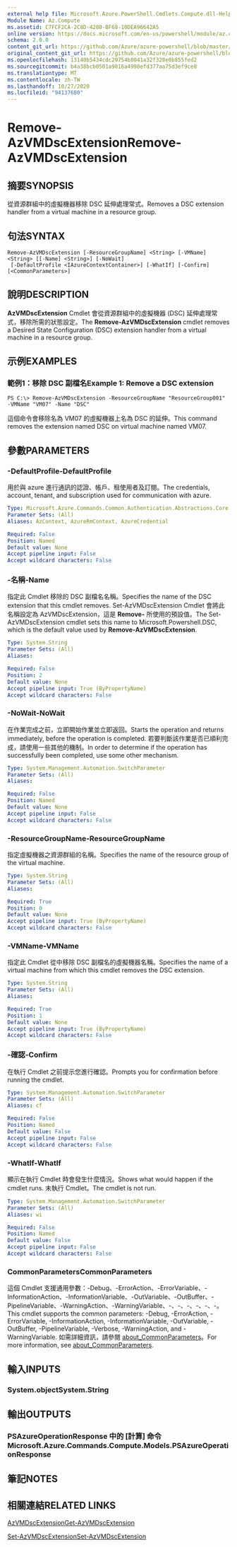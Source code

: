 ```yaml
---
external help file: Microsoft.Azure.PowerShell.Cmdlets.Compute.dll-Help.xml
Module Name: Az.Compute
ms.assetid: C7FCF2CA-2C8D-4280-BF68-10DEA96642A5
online version: https://docs.microsoft.com/en-us/powershell/module/az.compute/remove-azvmdscextension
schema: 2.0.0
content_git_url: https://github.com/Azure/azure-powershell/blob/master/src/Compute/Compute/help/Remove-AzVMDscExtension.md
original_content_git_url: https://github.com/Azure/azure-powershell/blob/master/src/Compute/Compute/help/Remove-AzVMDscExtension.md
ms.openlocfilehash: 13140b5434cdc29754b8041a32f328e0b855fed2
ms.sourcegitcommit: b4a38bcb0501a9016a4998efd377aa75d3ef9ce8
ms.translationtype: MT
ms.contentlocale: zh-TW
ms.lasthandoff: 10/27/2020
ms.locfileid: "94137680"
---
```

# <span data-ttu-id="ad360-101">Remove-AzVMDscExtension</span><span class="sxs-lookup"><span data-stu-id="ad360-101">Remove-AzVMDscExtension</span></span>

## <span data-ttu-id="ad360-102">摘要</span><span class="sxs-lookup"><span data-stu-id="ad360-102">SYNOPSIS</span></span>
<span data-ttu-id="ad360-103">從資源群組中的虛擬機器移除 DSC 延伸處理常式。</span><span class="sxs-lookup"><span data-stu-id="ad360-103">Removes a DSC extension handler from a virtual machine in a resource group.</span></span>

## <span data-ttu-id="ad360-104">句法</span><span class="sxs-lookup"><span data-stu-id="ad360-104">SYNTAX</span></span>

```
Remove-AzVMDscExtension [-ResourceGroupName] <String> [-VMName] <String> [[-Name] <String>] [-NoWait]
 [-DefaultProfile <IAzureContextContainer>] [-WhatIf] [-Confirm] [<CommonParameters>]
```

## <span data-ttu-id="ad360-105">說明</span><span class="sxs-lookup"><span data-stu-id="ad360-105">DESCRIPTION</span></span>
<span data-ttu-id="ad360-106">**AzVMDscExtension** Cmdlet 會從資源群組中的虛擬機器 (DSC) 延伸處理常式，移除所需的狀態設定。</span><span class="sxs-lookup"><span data-stu-id="ad360-106">The **Remove-AzVMDscExtension** cmdlet removes a Desired State Configuration (DSC) extension handler from a virtual machine in a resource group.</span></span>

## <span data-ttu-id="ad360-107">示例</span><span class="sxs-lookup"><span data-stu-id="ad360-107">EXAMPLES</span></span>

### <span data-ttu-id="ad360-108">範例1：移除 DSC 副檔名</span><span class="sxs-lookup"><span data-stu-id="ad360-108">Example 1: Remove a DSC extension</span></span>
```
PS C:\> Remove-AzVMDscExtension -ResourceGroupName "ResourceGroup001" -VMName "VM07" -Name "DSC"
```

<span data-ttu-id="ad360-109">這個命令會移除名為 VM07 的虛擬機器上名為 DSC 的延伸。</span><span class="sxs-lookup"><span data-stu-id="ad360-109">This command removes the extension named DSC on virtual machine named VM07.</span></span>

## <span data-ttu-id="ad360-110">參數</span><span class="sxs-lookup"><span data-stu-id="ad360-110">PARAMETERS</span></span>

### <span data-ttu-id="ad360-111">-DefaultProfile</span><span class="sxs-lookup"><span data-stu-id="ad360-111">-DefaultProfile</span></span>
<span data-ttu-id="ad360-112">用於與 azure 進行通訊的認證、帳戶、租使用者及訂閱。</span><span class="sxs-lookup"><span data-stu-id="ad360-112">The credentials, account, tenant, and subscription used for communication with azure.</span></span>

```yaml
Type: Microsoft.Azure.Commands.Common.Authentication.Abstractions.Core.IAzureContextContainer
Parameter Sets: (All)
Aliases: AzContext, AzureRmContext, AzureCredential

Required: False
Position: Named
Default value: None
Accept pipeline input: False
Accept wildcard characters: False
```

### <span data-ttu-id="ad360-113">-名稱</span><span class="sxs-lookup"><span data-stu-id="ad360-113">-Name</span></span>
<span data-ttu-id="ad360-114">指定此 Cmdlet 移除的 DSC 副檔名名稱。</span><span class="sxs-lookup"><span data-stu-id="ad360-114">Specifies the name of the DSC extension that this cmdlet removes.</span></span>
<span data-ttu-id="ad360-115">Set-AzVMDscExtension Cmdlet 會將此名稱設定為 AzVMDscExtension，這是 **Remove-** 所使用的預設值。</span><span class="sxs-lookup"><span data-stu-id="ad360-115">The Set-AzVMDscExtension cmdlet sets this name to Microsoft.Powershell.DSC, which is the default value used by **Remove-AzVMDscExtension**.</span></span>

```yaml
Type: System.String
Parameter Sets: (All)
Aliases:

Required: False
Position: 2
Default value: None
Accept pipeline input: True (ByPropertyName)
Accept wildcard characters: False
```

### <span data-ttu-id="ad360-116">-NoWait</span><span class="sxs-lookup"><span data-stu-id="ad360-116">-NoWait</span></span>
<span data-ttu-id="ad360-117">在作業完成之前，立即開始作業並立即返回。</span><span class="sxs-lookup"><span data-stu-id="ad360-117">Starts the operation and returns immediately, before the operation is completed.</span></span> <span data-ttu-id="ad360-118">若要判斷該作業是否已順利完成，請使用一些其他的機制。</span><span class="sxs-lookup"><span data-stu-id="ad360-118">In order to determine if the operation has successfully been completed, use some other mechanism.</span></span>

```yaml
Type: System.Management.Automation.SwitchParameter
Parameter Sets: (All)
Aliases:

Required: False
Position: Named
Default value: None
Accept pipeline input: False
Accept wildcard characters: False
```

### <span data-ttu-id="ad360-119">-ResourceGroupName</span><span class="sxs-lookup"><span data-stu-id="ad360-119">-ResourceGroupName</span></span>
<span data-ttu-id="ad360-120">指定虛擬機器之資源群組的名稱。</span><span class="sxs-lookup"><span data-stu-id="ad360-120">Specifies the name of the resource group of the virtual machine.</span></span>

```yaml
Type: System.String
Parameter Sets: (All)
Aliases:

Required: True
Position: 0
Default value: None
Accept pipeline input: True (ByPropertyName)
Accept wildcard characters: False
```

### <span data-ttu-id="ad360-121">-VMName</span><span class="sxs-lookup"><span data-stu-id="ad360-121">-VMName</span></span>
<span data-ttu-id="ad360-122">指定此 Cmdlet 從中移除 DSC 副檔名的虛擬機器名稱。</span><span class="sxs-lookup"><span data-stu-id="ad360-122">Specifies the name of a virtual machine from which this cmdlet removes the DSC extension.</span></span>

```yaml
Type: System.String
Parameter Sets: (All)
Aliases:

Required: True
Position: 1
Default value: None
Accept pipeline input: True (ByPropertyName)
Accept wildcard characters: False
```

### <span data-ttu-id="ad360-123">-確認</span><span class="sxs-lookup"><span data-stu-id="ad360-123">-Confirm</span></span>
<span data-ttu-id="ad360-124">在執行 Cmdlet 之前提示您進行確認。</span><span class="sxs-lookup"><span data-stu-id="ad360-124">Prompts you for confirmation before running the cmdlet.</span></span>

```yaml
Type: System.Management.Automation.SwitchParameter
Parameter Sets: (All)
Aliases: cf

Required: False
Position: Named
Default value: False
Accept pipeline input: False
Accept wildcard characters: False
```

### <span data-ttu-id="ad360-125">-WhatIf</span><span class="sxs-lookup"><span data-stu-id="ad360-125">-WhatIf</span></span>
<span data-ttu-id="ad360-126">顯示在執行 Cmdlet 時會發生什麼情況。</span><span class="sxs-lookup"><span data-stu-id="ad360-126">Shows what would happen if the cmdlet runs.</span></span>
<span data-ttu-id="ad360-127">未執行 Cmdlet。</span><span class="sxs-lookup"><span data-stu-id="ad360-127">The cmdlet is not run.</span></span>

```yaml
Type: System.Management.Automation.SwitchParameter
Parameter Sets: (All)
Aliases: wi

Required: False
Position: Named
Default value: False
Accept pipeline input: False
Accept wildcard characters: False
```

### <span data-ttu-id="ad360-128">CommonParameters</span><span class="sxs-lookup"><span data-stu-id="ad360-128">CommonParameters</span></span>
<span data-ttu-id="ad360-129">這個 Cmdlet 支援通用參數：-Debug、-ErrorAction、-ErrorVariable、-InformationAction、-InformationVariable、-OutVariable、-OutBuffer、-PipelineVariable、-WarningAction、-WarningVariable、-、-、-、-、-、-。</span><span class="sxs-lookup"><span data-stu-id="ad360-129">This cmdlet supports the common parameters: -Debug, -ErrorAction, -ErrorVariable, -InformationAction, -InformationVariable, -OutVariable, -OutBuffer, -PipelineVariable, -Verbose, -WarningAction, and -WarningVariable.</span></span> <span data-ttu-id="ad360-130">如需詳細資訊，請參閱 [about_CommonParameters](http://go.microsoft.com/fwlink/?LinkID=113216)。</span><span class="sxs-lookup"><span data-stu-id="ad360-130">For more information, see [about_CommonParameters](http://go.microsoft.com/fwlink/?LinkID=113216).</span></span>

## <span data-ttu-id="ad360-131">輸入</span><span class="sxs-lookup"><span data-stu-id="ad360-131">INPUTS</span></span>

### <span data-ttu-id="ad360-132">System.object</span><span class="sxs-lookup"><span data-stu-id="ad360-132">System.String</span></span>

## <span data-ttu-id="ad360-133">輸出</span><span class="sxs-lookup"><span data-stu-id="ad360-133">OUTPUTS</span></span>

### <span data-ttu-id="ad360-134">PSAzureOperationResponse 中的 [計算] 命令</span><span class="sxs-lookup"><span data-stu-id="ad360-134">Microsoft.Azure.Commands.Compute.Models.PSAzureOperationResponse</span></span>

## <span data-ttu-id="ad360-135">筆記</span><span class="sxs-lookup"><span data-stu-id="ad360-135">NOTES</span></span>

## <span data-ttu-id="ad360-136">相關連結</span><span class="sxs-lookup"><span data-stu-id="ad360-136">RELATED LINKS</span></span>

[<span data-ttu-id="ad360-137">AzVMDscExtension</span><span class="sxs-lookup"><span data-stu-id="ad360-137">Get-AzVMDscExtension</span></span>](./Get-AzVMDscExtension.md)

[<span data-ttu-id="ad360-138">Set-AzVMDscExtension</span><span class="sxs-lookup"><span data-stu-id="ad360-138">Set-AzVMDscExtension</span></span>](./Set-AzVMDscExtension.md)


